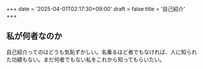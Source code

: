 +++
date = '2025-04-01T02:17:30+09:00'
draft = false
title = '自己紹介'
+++
## 私が何者なのか

自己紹介ってのはどうも気恥ずかしい。名乗るほど者でもなければ、人に知られた功績もない。まだ何者でもない私をこれから知ってもらいたい。
